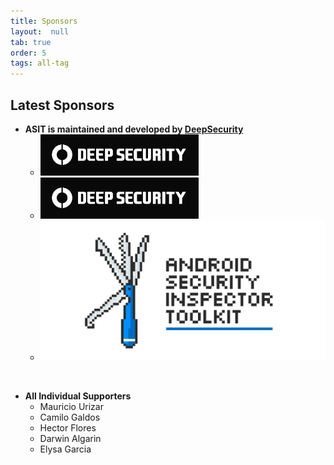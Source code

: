 ```yaml
---
title: Sponsors
layout:  null
tab: true
order: 5
tags: all-tag
---
```


## Latest Sponsors

* **ASIT is maintained and developed by [DeepSecurity](https://deepsecurity.pe/)**
  * ![Deepsecurity](/assets/images/logo_deepsecurity.png)
  * ![Deepsecurity](/assets/images/logo_deepsecurity.jpg)
  * ![Android Security Inspector Toolkit](/assets/images/ASIT__Banner.jpg)

&nbsp;
* **All Individual Supporters**
  * Mauricio Urizar
  * Camilo Galdos
  * Hector Flores
  * Darwin Algarin
  * Elysa Garcia
